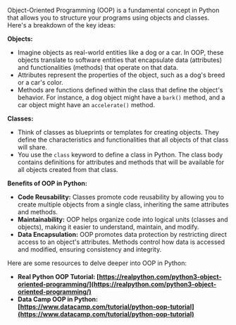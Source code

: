 Object-Oriented Programming (OOP) is a fundamental concept in Python that allows you to structure your programs using objects and classes. Here's a breakdown of the key ideas:

**Objects:**

- Imagine objects as real-world entities like a dog or a car. In OOP, these objects translate to software entities that encapsulate data (attributes) and functionalities (methods) that operate on that data.
- Attributes represent the properties of the object, such as a dog's breed or a car's color.
- Methods are functions defined within the class that define the object's behavior. For instance, a dog object might have a `bark()` method, and a car object might have an `accelerate()` method.

**Classes:**

- Think of classes as blueprints or templates for creating objects. They define the characteristics and functionalities that all objects of that class will share.
- You use the `class` keyword to define a class in Python. The class body contains definitions for attributes and methods that will be available for all objects created from that class.

**Benefits of OOP in Python:**

- **Code Reusability:** Classes promote code reusability by allowing you to create multiple objects from a single class, inheriting the same attributes and methods.
- **Maintainability:** OOP helps organize code into logical units (classes and objects), making it easier to understand, maintain, and modify.
- **Data Encapsulation:** OOP promotes data protection by restricting direct access to an object's attributes. Methods control how data is accessed and modified, ensuring consistency and integrity.

Here are some resources to delve deeper into OOP in Python:

- **Real Python OOP Tutorial: [https://realpython.com/python3-object-oriented-programming/](https://realpython.com/python3-object-oriented-programming/)**
- **Data Camp OOP in Python: [https://www.datacamp.com/tutorial/python-oop-tutorial](https://www.datacamp.com/tutorial/python-oop-tutorial)**

